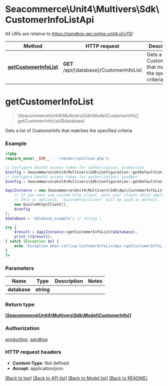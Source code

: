 # Seacommerce\Unit4\Multivers\Sdk\CustomerInfoListApi

All URIs are relative to *https://sandbox.api.online.unit4.nl/v110*

Method | HTTP request | Description
------------- | ------------- | -------------
[**getCustomerInfoList**](CustomerInfoListApi.md#getCustomerInfoList) | **GET** /api/{database}/CustomerInfoList | Gets a list of CustomerInfo that matches the specified criteria


# **getCustomerInfoList**
> \Seacommerce\Unit4\Multivers\Sdk\Model\CustomerInfo[] getCustomerInfoList($database)

Gets a list of CustomerInfo that matches the specified criteria

### Example
```php
<?php
require_once(__DIR__ . '/vendor/autoload.php');

// Configure OAuth2 access token for authorization: production
$config = Seacommerce\Unit4\Multivers\Sdk\Configuration::getDefaultConfiguration()->setAccessToken('YOUR_ACCESS_TOKEN');
// Configure OAuth2 access token for authorization: sandbox
$config = Seacommerce\Unit4\Multivers\Sdk\Configuration::getDefaultConfiguration()->setAccessToken('YOUR_ACCESS_TOKEN');

$apiInstance = new Seacommerce\Unit4\Multivers\Sdk\Api\CustomerInfoListApi(
    // If you want use custom http client, pass your client which implements `GuzzleHttp\ClientInterface`.
    // This is optional, `GuzzleHttp\Client` will be used as default.
    new GuzzleHttp\Client(),
    $config
);
$database = 'database_example'; // string | 

try {
    $result = $apiInstance->getCustomerInfoList($database);
    print_r($result);
} catch (Exception $e) {
    echo 'Exception when calling CustomerInfoListApi->getCustomerInfoList: ', $e->getMessage(), PHP_EOL;
}
?>
```

### Parameters

Name | Type | Description  | Notes
------------- | ------------- | ------------- | -------------
 **database** | **string**|  |

### Return type

[**\Seacommerce\Unit4\Multivers\Sdk\Model\CustomerInfo[]**](../Model/CustomerInfo.md)

### Authorization

[production](../../README.md#production), [sandbox](../../README.md#sandbox)

### HTTP request headers

 - **Content-Type**: Not defined
 - **Accept**: application/json

[[Back to top]](#) [[Back to API list]](../../README.md#documentation-for-api-endpoints) [[Back to Model list]](../../README.md#documentation-for-models) [[Back to README]](../../README.md)

